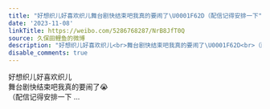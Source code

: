```yaml
---
title: "好想织儿好喜欢织儿舞台剧快结束吧我真的要闹了\U0001F62D（配信记得安排一下"
date: '2023-11-08'
linkTitle: https://weibo.com/5286768287/NrB8JfT0Q
source: 久保田鲤鱼的微博
description: "好想织儿好喜欢织儿<br>舞台剧快结束吧我真的要闹了\U0001F62D<br>（配信记得安排一下  ..."
disable_comments: true
---
```

好想织儿好喜欢织儿<br>舞台剧快结束吧我真的要闹了😭<br>（配信记得安排一下  ...